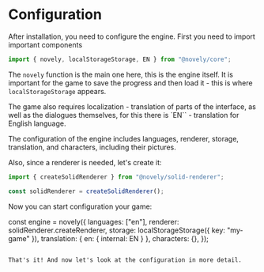 # Configuration

After installation, you need to configure the engine. First you need to import important components

```ts
import { novely, localStorageStorage, EN } from "@novely/core";
```

The `novely` function is the main one here, this is the engine itself. It is important for the game to save the progress and then load it - this is where `localStorageStorage` appears.

The game also requires localization - translation of parts of the interface, as well as the dialogues themselves, for this there is `EN`` - translation for English language.

The configuration of the engine includes languages, renderer, storage, translation, and characters, including their pictures.

Also, since a renderer is needed, let's create it:

```ts
import { createSolidRenderer } from "@novely/solid-renderer";

const solidRenderer = createSolidRenderer();
```

Now you can start configuration your game:

const engine = novely({
  languages: ["en"],
  renderer: solidRenderer.createRenderer,
  storage: localStorageStorage({ key: "my-game" }),
  translation: {
    en: {
      internal: EN
    }
  },
  characters: {},
});
```

That's it! And now let's look at the configuration in more detail.
